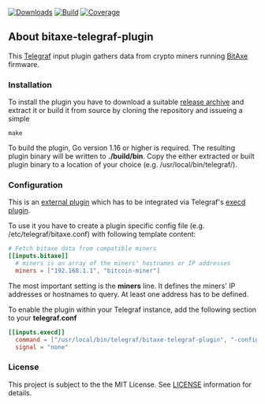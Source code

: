 [![Downloads](https://img.shields.io/github/downloads/mendelgusmao/bitaxe-telegraf-plugin/total.svg)](https://github.com/mendelgusmao/bitaxe-telegraf-plugin/releases)
[![Build](https://github.com/mendelgusmao/bitaxe-telegraf-plugin/actions/workflows/build.yml/badge.svg)](https://github.com/mendelgusmao/bitaxe-telegraf-plugin/actions/workflows/build.yml)
[![Coverage](https://sonarcloud.io/api/project_badges/measure?project=mendelgusmao_bitaxe-telegraf-plugin&metric=coverage)](https://sonarcloud.io/summary/new_code?id=mendelgusmao_bitaxe-telegraf-plugin)

## About bitaxe-telegraf-plugin
This [Telegraf](https://github.com/influxdata/telegraf) input plugin gathers data from crypto miners running [BitAxe](https://bitaxe.org/) firmware.

### Installation
To install the plugin you have to download a suitable [release archive](https://github.com/mendelgusmao/bitaxe-telegraf-plugin/releases) and extract it or build it from source by cloning the repository and issueing a simple
```
make
```
To build the plugin, Go version 1.16 or higher is required. The resulting plugin binary will be written to **./build/bin**.
Copy the either extracted or built plugin binary to a location of your choice (e.g. /usr/local/bin/telegraf/).

### Configuration
This is an [external plugin](https://github.com/influxdata/telegraf/blob/master/docs/EXTERNAL_PLUGINS.md) which has to be integrated via Telegraf's [execd plugin](https://github.com/influxdata/telegraf/tree/master/plugins/inputs/execd).

To use it you have to create a plugin specific config file (e.g. /etc/telegraf/bitaxe.conf) with following template content:

```toml
# Fetch bitaxe data from compatible miners
[[inputs.bitaxe]]
  # miners is an array of the miners' hostnames or IP addresses 
  miners = ["192.168.1.1", "bitcoin-miner"]
```
The most important setting is the **miners** line. It defines the miners' IP addresses or hostnames to query. At least one address has to be defined.

To enable the plugin within your Telegraf instance, add the following section to your **telegraf.conf**
```toml
[[inputs.execd]]
  command = ["/usr/local/bin/telegraf/bitaxe-telegraf-plugin", "-config", "/etc/telegraf/bitaxe.conf", "-poll_interval", "60s"]
  signal = "none"
```

### License
This project is subject to the the MIT License.
See [LICENSE](./LICENSE) information for details.
